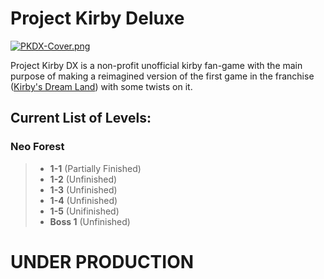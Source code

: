 # Project Kirby Deluxe
[![PKDX-Cover.png](https://i.postimg.cc/Cx4tPBFQ/PKDX-Cover.png)](https://postimg.cc/XrpQXvBf)

Project Kirby DX is a non-profit unofficial kirby fan-game with the main purpose of making a reimagined version of the first game in the franchise ([Kirby's Dream Land](https://en.wikipedia.org/wiki/Kirby's_Dream_Land)) with some twists on it.

## Current List of Levels:

### Neo Forest
> - **1-1** (Partially Finished)
> - **1-2** (Unfinished)
> - **1-3** (Unfinished) 
> - **1-4** (Unfinished)
> - **1-5** (Unifinished)
> - **Boss 1** (Unfinished)

# UNDER PRODUCTION
